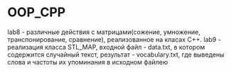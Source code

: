 # OOP_CPP
lab8 - различные действия с матрицами(сожение, умножение, транспонирование, сравнение), реализованное на класах С++.
lab9 - реализация класса STL_MAP, входной файл - data.txt, в котором содержится случайный текст, результат - vocabulary.txt, где выведены слова и частоты их упоминания в исходном файлею
